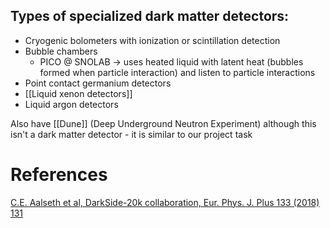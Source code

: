 ## Types of specialized dark matter detectors:
-   Cryogenic bolometers with ionization or scintillation detection
-   Bubble chambers
	-   PICO @ SNOLAB → uses heated liquid with latent heat (bubbles formed when particle interaction) and listen to particle interactions
-   Point contact germanium detectors
-   [[Liquid xenon detectors]]
-   Liquid argon detectors

Also have [[Dune]] (Deep Underground Neutron Experiment) although this isn't a dark matter detector - it is similar to our project task

# References
[C.E. Aalseth et al, DarkSide-20k collaboration, Eur. Phys. J. Plus 133 (2018) 131](https://arxiv.org/pdf/1707.08145.pdf)